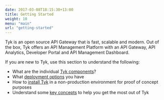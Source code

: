 ```yaml
--- 
date: 2017-03-08T18:15:30+13:00
title: Getting Started
weight: 10
menu: "main"
url: "getting-started"
---
```


Tyk is an open source API Gateway that is fast, scalable and modern. Out of the box, Tyk offers an API Management Platform with an API Gateway, API Analytics, Developer Portal and API Management Dashboard.

If you are new to Tyk, use this section to understand the following:

* What are the individual [Tyk components](/getting-started/tyk-components/)?
*  What [deployment options](/getting-started/deployment-options/) you have
*  How to [install Tyk](/getting-started/installation/) in a non-production environment for proof of concept purposes
*  Understand some [key concepts](/getting-started/key-concepts/) to help you get the most out of Tyk
